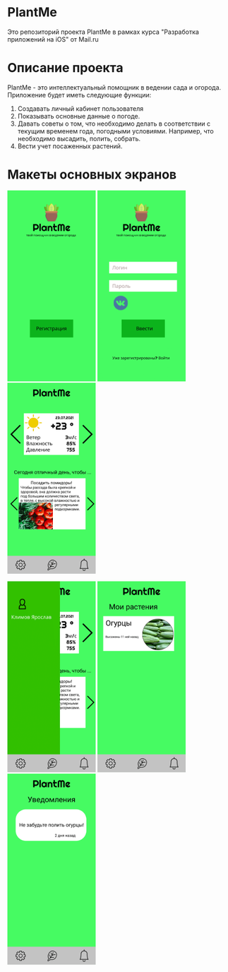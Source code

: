 # PlantMe
Это репозиторий проекта PlantMe в рамках курса "Разработка приложений на iOS" от Mail.ru
# Описание проекта

PlantMe - это интеллектуальный помощник в ведении сада и огорода.
Приложение будет иметь следующие функции:
1. Создавать личный кабинет пользователя
2. Показывать основные данные о погоде.
3. Давать советы о том, что необходимо делать в соответствии с текущим временем года, погодными условиями. Например, что необходимо высадить, полить, собрать.
4. Вести учет посаженных растений.

# Макеты основных экранов

<img src="https://github.com/yarklimoff/PlantMe/blob/main/img/PlantMe-1.png" alt="drawing" width="200"/> <img src="https://github.com/yarklimoff/PlantMe/blob/main/img/PlantMe-2.png" alt="drawing" width="200"/> 
<img src="https://github.com/yarklimoff/PlantMe/blob/main/img/PlantMe-3.png" alt="drawing" width="200"/>

<img src="https://github.com/yarklimoff/PlantMe/blob/main/img/PlantMe-4.png" alt="drawing" width="200"/> <img src="https://github.com/yarklimoff/PlantMe/blob/main/img/PlantMe-5.png" alt="drawing" width="200"/>
<img src="https://github.com/yarklimoff/PlantMe/blob/main/img/PlantMe-6.png" alt="drawing" width="200"/>
 

